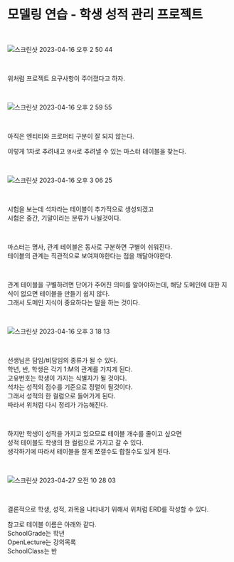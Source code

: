 # 모델링 연습 - 학생 성적 관리 프로젝트

<br>

![스크린샷 2023-04-16 오후 2 50 44](https://user-images.githubusercontent.com/81137234/232273958-b3ef5df3-9bcc-42f6-a7a1-e52f330d25db.png)

<br>

위처럼 프로젝트 요구사항이 주어졌다고 하자.  


<br>

![스크린샷 2023-04-16 오후 2 59 55](https://user-images.githubusercontent.com/81137234/232274623-e4b9c1e8-7a48-41f0-90ee-9eaa8608ccf6.png)

<br>

아직은 엔티티와 프로퍼티 구분이 잘 되지 않는다.  

이렇게 1차로 추려내고 `명사`로 추려낼 수 있는 마스터 테이블을 찾는다.  

<br>

![스크린샷 2023-04-16 오후 3 06 25](https://user-images.githubusercontent.com/81137234/232274857-d9dc5181-3b04-4b26-b722-bda716de676d.png)

<br>

시험을 보는데 석차라는 테이블이 추가적으로 생성되겠고  
시험은 중간, 기말이라는 분류가 나뉠것이다.  

<br>

마스터는 명사, 관계 테이블은 동사로 구분하면 구별이 쉬워진다.  
테이블의 관계는 직관적으로 보여져야한다는 점을 깨달아야한다.

<br>

관계 테이블을 구별하려면 단어가 주어진 의미를 알아야하는데, 해당 도메인에 대한 지식이 없으면 테이블을 만들기 쉽지 않다.  
그래서 도메인 지식이 중요하다는 말을 하는 것이다.

<br>

![스크린샷 2023-04-16 오후 3 18 13](https://user-images.githubusercontent.com/81137234/232276307-b4aac0cf-67ce-4d84-b824-7bf68f651532.png)

<br>

선생님은 담임/비담임의 종류가 될 수 있다.  
학년, 반, 학생은 각기 1:M의 관계를 가지게 된다.  
고유번호는 학생이 가지는 식별자가 될 것이다.  
석차는 성적의 점수를 기준으로 정렬이 될것이다.  
그래서 성적의 한 컬럼으로 들어가게 된다.  
따라서 위처럼 다시 정리가 가능해진다.  


<br>

하지만 학생이 성적을 가지고 있으므로 테이블 개수를 줄이고 싶으면  
성적 테이블도 학생의 한 컬럼으로 가지고 갈 수 있다.  
생각하기에 따라서 테이블을 잘게 쪼갤수도 합칠수도 있게 된다.

<br>

![스크린샷 2023-04-27 오전 10 28 03](https://user-images.githubusercontent.com/81137234/234736693-5a04860c-763c-47fe-a3dc-b513d432f66d.png)

<br>

결론적으로 학생, 성적, 과목을 나타내기 위해서 위처럼 ERD를 작성할 수 있다.

참고로 테이블 이름은 아래와 같다.  
SchoolGrade는 학년  
OpenLecture는 강의목록  
SchoolClass는 반  
